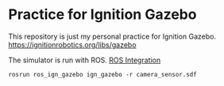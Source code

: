 # Practice for Ignition Gazebo

This repository is just my personal practice for Ignition Gazebo.
https://ignitionrobotics.org/libs/gazebo

The simulator is run with ROS.
[ROS Integration](https://ignitionrobotics.org/docs/citadel/ros_integration)

```
rosrun ros_ign_gazebo ign_gazebo -r camera_sensor.sdf
```

